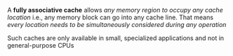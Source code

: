 A **fully associative cache** allows *any memory region to occupy any cache location* i.e., any memory block can go into any cache line. That means *every location needs to be simultaneously considered during any operation*

Such caches are only available in small, specialized applications and not in general-purpose CPUs